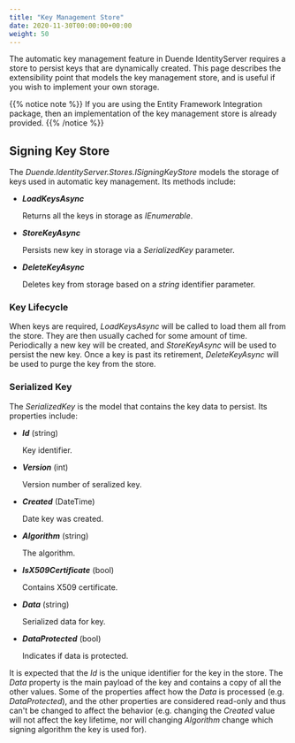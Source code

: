```yaml
---
title: "Key Management Store"
date: 2020-11-30T00:00:00+00:00
weight: 50
---
```


The automatic key management feature in Duende IdentityServer requires a store to persist keys that are dynamically created.
This page describes the extensibility point that models the key management store, and is useful if you wish to implement your own storage.

{{% notice note %}}
If you are using the Entity Framework Integration package, then an implementation of the key management store is already provided.
{{% /notice %}}

## Signing Key Store
The *Duende.IdentityServer.Stores.ISigningKeyStore* models the storage of keys used in automatic key management. Its methods include:

* ***LoadKeysAsync***
    
    Returns all the keys in storage as *IEnumerable<SerializedKey>*. 

* ***StoreKeyAsync***

    Persists new key in storage via a *SerializedKey* parameter.

* ***DeleteKeyAsync*** 

    Deletes key from storage based on a *string* identifier parameter.

### Key Lifecycle
When keys are required, *LoadKeysAsync* will be called to load them all from the store. They are then usually cached for some amount of time.
Periodically a new key will be created, and *StoreKeyAsync* will be used to persist the new key.
Once a key is past its retirement, *DeleteKeyAsync* will be used to purge the key from the store.

### Serialized Key
The *SerializedKey* is the model that contains the key data to persist. Its properties include:

* ***Id*** (string)

    Key identifier.

* ***Version*** (int)

    Version number of seralized key.

* ***Created*** (DateTime)

    Date key was created.

* ***Algorithm*** (string)

    The algorithm.

* ***IsX509Certificate*** (bool)

    Contains X509 certificate.

* ***Data*** (string)

    Serialized data for key.

* ***DataProtected*** (bool)

    Indicates if data is protected.

It is expected that the *Id* is the unique identifier for the key in the store. The *Data* property is the main payload of the key and contains a copy of all the other values. Some of the properties affect how the *Data* is processed (e.g. *DataProtected*), and the other properties are considered read-only and thus can't be changed to affect the behavior (e.g. changing the *Created* value will not affect the key lifetime, nor will changing *Algorithm* change which signing algorithm the key is used for).
